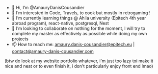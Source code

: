 - 👋 Hi, I’m @AmauryDanisCousandier
- 👀 I’m interested in Code, Travels, to cook but mostly in retrogaming !
- 🌱 I’m currently learning things @ Ahlia university (Epitech 4th year abroad program), react-native, postgresql, Nest
- 💞️ I’m looking to collaborate on nothing for the moment, I will try to complete my master as effectively as possible while doing my own projects
- 📫 How to reach me: amaury.danis-cousandier@epitech.eu | contact@amaury-danis-cousandier.com

(btw do look at my website portfolio whatever, i'm just too lazy toi make it nice and neat or to even finish it, i don't particularly enjoy front end lmao)

<!---
AmauryDanisCousandier/AmauryDanisCousandier is a ✨ special ✨ repository because its `README.md` (this file) appears on your GitHub profile.
You can click the Preview link to take a look at your changes.
--->
